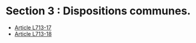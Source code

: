 # Section 3 : Dispositions communes.

- [Article L713-17](article-l713-17.md)
- [Article L713-18](article-l713-18.md)

